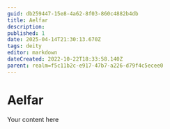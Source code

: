 ```yaml
---
guid: db259447-15e8-4a62-8f03-860c4882b4db
title: Aelfar
description: 
published: 1
date: 2025-04-14T21:30:13.670Z
tags: deity
editor: markdown
dateCreated: 2022-10-22T18:33:58.140Z
parent: realm=f5c11b2c-e917-47b7-a226-d79f4c5ecee0
---
```


# Aelfar
Your content here

